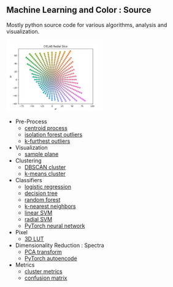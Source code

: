 
## Machine Learning and Color : Source

Mostly python source code for various algorithms, analysis and visualization.

<img src="mlc_sample_plane/mlcolor_radial_slice-01.jpg" width=250px>

* Pre-Process
  * [centroid process](mlc_centroid_process/)
  * [isolation forest outliers](mlc_isolation_forest/)
  * [k-furthest outliers](mlc_kfurthest_outliers/)
* Visualization
  * [sample plane](mlc_sample_plane/)
* Clustering
  * [DBSCAN cluster](mlc_dbscan_cluster/) 
  * [k-means cluster](mlc_kmeans_cluster/) 
* Classifiers
  * [logistic regression](mlc_logistic_regression/)
  * [decision tree](mlc_decision_tree/)
  * [random forest](mlc_random_forest/)
  * [k-nearest neighbors](mlc_knearest_classifier/)
  * [linear SVM](mlc_linear_svm/)
  * [radial SVM](mlc_radial_svm/)
  * [PyTorch neural network](mlc_pytorch_network/)
* Pixel
  * [3D LUT](mlc_pixel_lut/)
* Dimensionality Reduction : Spectra
  * [PCA transform](mlc_pca_transform/)
  * [PyTorch autoencode](mlc_pytorch_autoencode/)
* Metrics
  * [cluster metrics](mlc_cluster_metrics/)
  * [confusion matrix](mlc_confusion_matrix/)
